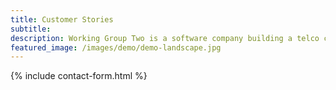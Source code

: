 ```yaml
---
title: Customer Stories
subtitle: 
description: Working Group Two is a software company building a telco core network.
featured_image: /images/demo/demo-landscape.jpg
---
```


{% include contact-form.html %}
